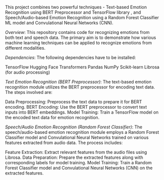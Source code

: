 This project combines two powerful techniques - Text-based Emotion Recognition using BERT Preprocessor and TensorFlow library , and Speech/Audio-based Emotion Recognition using a Random Forest Classifier ML model and Convulational Neural Networks (CNN).

*Overview*:
This repository contains code for recognizing emotions from both text and speech data. The primary aim is to demonstrate how various machine learning techniques can be applied to recognize emotions from different modalities.

*Dependencies*:
The following dependencies have to be installed:

TensorFlow
Hugging Face Transformers
Pandas
NumPy
Scikit-learn
Librosa (for audio processing)

*Text Emotion Recognition (BERT Preprocessor)*:
The text-based emotion recognition module utilizes the BERT preprocessor for encoding text data. The steps involved are:

Data Preprocessing: Preprocess the text data to prepare it for BERT encoding.
BERT Encoding: Use the BERT preprocessor to convert text inputs into BERT embeddings.
Model Training: Train a TensorFlow model on the encoded text data for emotion recognition.

*Speech/Audio Emotion Recognition (Random Forest Classifier)*:
The speech/audio-based emotion recognition module employs a Random Forest Classifier model and Convulational Neural Networks trained on various features extracted from audio data. The process includes:

Feature Extraction: Extract relevant features from the audio files using Librosa.
Data Preparation: Prepare the extracted features along with corresponding labels for model training.
Model Training: Train a Random Forest Classifier model and Convulational Neural Networks (CNN) on the extracted features.
